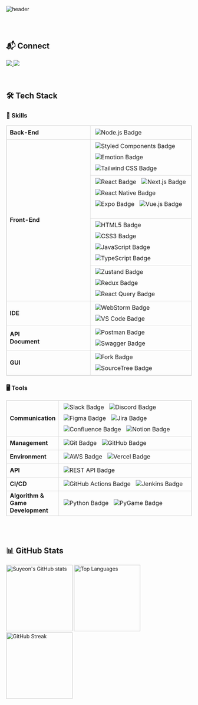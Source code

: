 <!-- ## Hi there 👋 -->

<!--
**yeoniii20/yeoniii20** is a ✨ _special_ ✨ repository because its `README.md` (this file) appears on your GitHub profile.
[![GitHub Streak](https://github-readme-streak-stats.herokuapp.com/?user=yeoniii20&theme=calm&background=373f51&ring=e07a5f&fire=e07a5f&currStreakLabel=ebcfb2&sideNums=ebcfb2&sideLabels=ebcfb2&dates=ebcfb2)](https://git.io/streak-stats)

Here are some ideas to get you started:

- 🔭 I’m currently working on ...
- 🌱 I’m currently learning ...
- 👯 I’m looking to collaborate on ...
- 🤔 I’m looking for help with ...
- 💬 Ask me about ...
- 📫 How to reach me: ...
- 😄 Pronouns: ...
- ⚡ Fun fact: ...
-->
<div style="max-width: 600px; margin: auto;">

![header](https://capsule-render.vercel.app/api?type=transparent&&fontColor=373f51&height=100&section=header&text=Suyeon&fontSize=44&desc=Frontend%20Developer&descAlignY=80&descAlign=60&descSize=10&descColor=ffffff)

<br/>
<br/>

## 📬 Connect

<a href="mailto:6suyeon@gmail.com">
  <img src="https://img.shields.io/badge/Email-D14836?style=flat-square&logo=gmail&logoColor=white"/>
</a>
<a href="https://github.com/yeoniii20">
  <img src="https://img.shields.io/badge/GitHub-181717?style=flat-square&logo=github&logoColor=white"/>
</a>

<br>
<br/>
<br/>

## 🛠️ Tech Stack

### 🤖 Skills

<table style="width:100%; table-layout:fixed; border-collapse: collapse; border: 1px solid #ddd;">
  <tr style="border: 1px solid #ddd;">
    <td style="width:25%; font-weight:bold; text-align:left; border: 1px solid #ddd;">Back-End              </td>
    <td style="width:75%; text-align:left; border: 1px solid #ddd;">
      <img src="https://img.shields.io/badge/Node.js-339933?style=flat-square&logo=nodedotjs&logoColor=white" alt="Node.js Badge" style="margin: 5px;"/>
    </td>
  </tr>
  <tr style="border: 1px solid #ddd;">
    <td rowspan="4" style="width:25%; font-weight:bold; text-align:left; border: 1px solid #ddd;">Front-End</td>
    <td style="width:75%; text-align:left; border: 1px solid #ddd;">
      <img src="https://img.shields.io/badge/styled--components-DB7093?style=flat-square&logo=styled-components&logoColor=white" alt="Styled Components Badge" style="margin: 5px;"/>
      <img src="https://img.shields.io/badge/Emotion-C65D8E?style=flat-square&logo=emotion&logoColor=white" alt="Emotion Badge" style="margin: 5px;"/>
      <img src="https://img.shields.io/badge/Tailwind_CSS-38B2AC?style=flat-square&logo=tailwind-css&logoColor=white" alt="Tailwind CSS Badge" style="margin: 5px;"/>
    </td>
  </tr>
  <tr style="border: 1px solid #ddd;">
    <td style="width:75%; text-align:left; border: 1px solid #ddd;">
      <img src="https://img.shields.io/badge/React-20232A?style=flat-square&logo=react&logoColor=61DAFB" alt="React Badge" style="margin: 5px;"/>
      <img src="https://img.shields.io/badge/Next.js-000000?style=flat-square&logo=nextdotjs&logoColor=white" alt="Next.js Badge" style="margin: 5px;"/>
      <img src="https://img.shields.io/badge/React_Native-20232A?style=flat-square&logo=react&logoColor=61DAFB" alt="React Native Badge" style="margin: 5px;"/>
      <img src="https://img.shields.io/badge/Expo-000020?style=flat-square&logo=expo&logoColor=white" alt="Expo Badge" style="margin: 5px;"/>
      <img src="https://img.shields.io/badge/Vue.js-4FC08D?style=flat-square&logo=vue.js&logoColor=white" alt="Vue.js Badge" style="margin: 5px;"/>
      &nbsp;
      &nbsp;
      &nbsp;
      &nbsp;
      &nbsp;
      &nbsp;
    </td>
  </tr>
  <tr style="border: 1px solid #ddd;">
    <td style="width:75%; text-align:left; border: 1px solid #ddd;">
      <img src="https://img.shields.io/badge/HTML5-E34F26?style=flat-square&logo=html5&logoColor=white" alt="HTML5 Badge" style="margin: 5px;"/>
      <img src="https://img.shields.io/badge/CSS3-1572B6?style=flat-square&logo=css3&logoColor=white" alt="CSS3 Badge" style="margin: 5px;"/>
      <img src="https://img.shields.io/badge/JavaScript-F7DF1E?style=flat-square&logo=javascript&logoColor=black" alt="JavaScript Badge" style="margin: 5px;"/>
      <img src="https://img.shields.io/badge/TypeScript-3178C6?style=flat-square&logo=typescript&logoColor=white" alt="TypeScript Badge" style="margin: 5px;"/>
    </td>
  </tr>
  <tr style="border: 1px solid #ddd;">
    <td style="width:75%; text-align:left; border: 1px solid #ddd;">
      <img src="https://img.shields.io/badge/zustand-000000?style=flat-square&logo=zustand&logoColor=white" alt="Zustand Badge" style="margin: 5px;"/>
       <img src="https://img.shields.io/badge/Redux-764ABC?style=flat-square&logo=redux&logoColor=white" alt="Redux Badge" style="margin: 5px;"/>
      <img src="https://img.shields.io/badge/React--Query-FF4154?style=flat-square&logo=react-query&logoColor=white" alt="React Query Badge" style="margin: 5px;"/>
    </td>
  </tr>
  <tr style="border: 1px solid #ddd;">
    <td style="width:25%; font-weight:bold; text-align:left; border: 1px solid #ddd;">IDE</td>
    <td style="width:75%; text-align:left; border: 1px solid #ddd;">
      <img src="https://img.shields.io/badge/WebStorm-000020?style=flat-square&logo=webstorm&logoColor=white" alt="WebStorm Badge" style="margin: 5px;"/>
      <img src="https://img.shields.io/badge/VS_Code-007ACC?style=flat-square&logo=visual-studio-code&logoColor=white" alt="VS Code Badge" style="margin: 5px;"/>
    </td>
  </tr>
  <tr style="border: 1px solid #ddd;">
    <td style="width:25%; font-weight:bold; text-align:left; border: 1px solid #ddd;">API Document&nbsp;&nbsp;&nbsp;&nbsp;&nbsp;&nbsp;&nbsp;&nbsp;&nbsp;&nbsp;&nbsp;&nbsp;&nbsp;&nbsp;&nbsp;&nbsp;&nbsp;&nbsp;&nbsp;&nbsp;&nbsp;&nbsp;&nbsp;&nbsp;&nbsp;&nbsp;&nbsp;&nbsp;&nbsp;&nbsp
    </td>
    <td style="width:75%; text-align:left; border: 1px solid #ddd;">
      <img src="https://img.shields.io/badge/Postman-FF6C37?style=flat-square&logo=postman&logoColor=white" alt="Postman Badge" style="margin: 5px;"/>
      <img src="https://img.shields.io/badge/Swagger-85EA2D?style=flat-square&logo=swagger&logoColor=white" alt="Swagger Badge" style="margin: 5px;"/>
    </td>
  </tr>
  <tr style="border: 1px solid #ddd;">
    <td style="width:25%; font-weight:bold; text-align:left; border: 1px solid #ddd;">GUI</td>
    <td style="width:75%; text-align:left; border: 1px solid #ddd;">
        <img src="https://img.shields.io/badge/Fork-000000?style=flat-square&logo=fork&logoColor=white" alt="Fork Badge" style="margin: 5px;"/>
        <img src="https://img.shields.io/badge/SourceTree-0052CC?style=flat-square&logo=sourcetree&logoColor=white" alt="SourceTree Badge" style="margin: 5px;"/>
    </td>
  </tr>
</table>

### 🖥️ Tools

<table style="width:100%; table-layout:fixed; border-collapse: collapse; border: 1px solid #ddd;">
  <tr style="border: 1px solid #ddd;">
    <td style="width:25%; font-weight:bold; text-align:left; border: 1px solid #ddd;">Communication</td>
    <td style="width:75%; text-align:left; border: 1px solid #ddd;">
      <img src="https://img.shields.io/badge/Slack-4A154B?style=flat-square&logo=slack&logoColor=white" alt="Slack Badge" style="margin: 5px;"/>
      <img src="https://img.shields.io/badge/Discord-7289DA?style=flat-square&logo=discord&logoColor=white" alt="Discord Badge" style="margin: 5px;"/>
      <img src="https://img.shields.io/badge/Figma-F24E1E?style=flat-square&logo=figma&logoColor=white" alt="Figma Badge" style="margin: 5px;"/>
      <img src="https://img.shields.io/badge/Jira-0052CC?style=flat-square&logo=jira&logoColor=white" alt="Jira Badge" style="margin: 5px;"/>
      <img src="https://img.shields.io/badge/Confluence-0052CC?style=flat-square&logo=confluence&logoColor=white" alt="Confluence Badge" style="margin: 5px;"/>
      <img src="https://img.shields.io/badge/Notion-000000?style=flat-square&logo=notion&logoColor=white" alt="Notion Badge" style="margin: 5px;"/>&nbsp;&nbsp;&nbsp;&nbsp;
    </td>
  </tr>
  <tr style="border: 1px solid #ddd;">
    <td style="width:25%; font-weight:bold; text-align:left; border: 1px solid #ddd;">Management</td>
    <td style="width:75%; text-align:left; border: 1px solid #ddd;">
      <img src="https://img.shields.io/badge/Git-F05032?style=flat-square&logo=git&logoColor=white" alt="Git Badge" style="margin: 5px;"/>
      <img src="https://img.shields.io/badge/GitHub-181717?style=flat-square&logo=github&logoColor=white" alt="GitHub Badge" style="margin: 5px;"/>
    </td>
  </tr>
  <tr style="border: 1px solid #ddd;">
    <td style="width:25%; font-weight:bold; text-align:left; border: 1px solid #ddd;">Environment</td>
<td style="width:75%; text-align:left; border: 1px solid #ddd;">
  <img src="https://img.shields.io/badge/AWS-232F3E?style=flat-square&logo=amazon-aws&logoColor=white" alt="AWS Badge" style="margin: 5px;"/>
  <img src="https://img.shields.io/badge/vercel-000000?style=flat-square&logo=vercel&logoColor=white" alt="Vercel Badge" style="margin: 5px;"/>
</td>

  </tr>
  <tr style="border: 1px solid #ddd;">
    <td style="width:25%; font-weight:bold; text-align:left; border: 1px solid #ddd;">API</td>
    <td style="width:75%; text-align:left; border: 1px solid #ddd;">
      <img src="https://img.shields.io/badge/REST-02569B?style=flat-square&logo=rest&logoColor=white" alt="REST API Badge" style="margin: 5px;"/>
    </td>
  </tr>
  <tr style="border: 1px solid #ddd;">
    <td style="width:25%; font-weight:bold; text-align:left; border: 1px solid #ddd;">CI/CD</td>
    <td style="width:75%; text-align:left; border: 1px solid #ddd;">
      <img src="https://img.shields.io/badge/GitHub_Actions-2088FF?style=flat-square&logo=github-actions&logoColor=white" alt="GitHub Actions Badge" style="margin: 5px;"/>
      <img src="https://img.shields.io/badge/Jenkins-D24939?style=flat-square&logo=jenkins&logoColor=white" alt="Jenkins Badge" style="margin: 5px;"/>
    </td>
  </tr>
  <tr style="border: 1px solid #ddd;">
    <td style="width:25%; font-weight:bold; text-align:left; border: 1px solid #ddd;">Algorithm & Game Development</td>
    <td style="width:75%; text-align:left; border: 1px solid #ddd;">
      <img src="https://img.shields.io/badge/Python-3776AB?style=flat-square&logo=python&logoColor=white" alt="Python Badge" style="margin: 5px;"/>
      <img src="https://img.shields.io/badge/PyGame-3776AB?style=flat-square&logo=python&logoColor=white" alt="PyGame Badge" style="margin: 5px;"/>
    </td>
  </tr>
</table>

<br>
<br>

## 📊 GitHub Stats

<img src="https://github-readme-stats.vercel.app/api?username=yeoniii20&show_icons=true&theme=calm" alt="Suyeon's GitHub stats" height="180"/>
<img src="https://github-readme-stats.vercel.app/api/top-langs/?username=yeoniii20&layout=compact&bg_color=373f51&title_color=e07a5f&text_color=ebcfb2&icon_color=ebcfb2" alt="Top Languages" height="180"/>
<img src="https://github-readme-streak-stats.herokuapp.com/?user=yeoniii20&theme=calm&background=373f51&ring=e07a5f&fire=e07a5f&currStreakLabel=ebcfb2&sideNums=ebcfb2&sideLabels=ebcfb2&dates=ebcfb2" alt="GitHub Streak" height="180"/>


<!--
<img src="https://github-readme-streak-stats.herokuapp.com/?user=yeoniii20&theme=calm&background=373f51&ring=e07a5f&fire=e07a5f&currStreakLabel=ebcfb2&sideNums=ebcfb2&sideLabels=ebcfb2&dates=ebcfb2" alt="GitHub Streak" height="180"/>
-->

</div>

